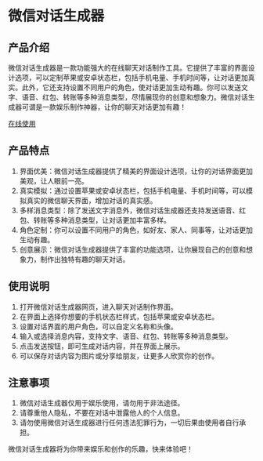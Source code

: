 # 微信对话生成器

## 产品介绍
微信对话生成器是一款功能强大的在线聊天对话制作工具。它提供了丰富的界面设计选项，可以定制苹果或安卓状态栏，包括手机电量、手机时间等，让对话更加真实。此外，它还支持设置不同用户的角色，使对话更加生动有趣。你可以发送文字、语音、红包、转账等多种消息类型，尽情展现你的创意和想象力。微信对话生成器可谓是一款娱乐制作神器，让你的聊天对话更加有趣！

[在线使用](https://jakellee.github.io/wxsclt/)

## 产品特点
1. 界面优美：微信对话生成器提供了精美的界面设计选项，让你的对话界面更加美观，让人眼前一亮。
2. 真实模拟：通过设置苹果或安卓状态栏，包括手机电量、手机时间等，可以模拟真实的微信聊天界面，增加对话的真实感。
3. 多样消息类型：除了发送文字消息外，微信对话生成器还支持发送语音、红包、转账等多种消息类型，让对话更加丰富多样。
4. 角色定制：你可以设置不同用户的角色，如好友、家人、同事等，让对话更加生动有趣。
5. 创意展示：微信对话生成器提供了丰富的功能选项，让你展现自己的创意和想象力，制作出独特有趣的聊天对话。

## 使用说明
1. 打开微信对话生成器网页，进入聊天对话制作界面。
2. 在界面上选择你想要的手机状态栏样式，包括苹果或安卓状态栏。
3. 设置对话界面的用户角色，可以自定义名称和头像。
4. 输入或选择消息内容，支持文字、语音、红包、转账等多种消息类型。
5. 点击发送按钮，即可生成对话内容，并在界面上展示。
6. 可以保存对话内容为图片或分享给朋友，让更多人欣赏你的创作。

## 注意事项
1. 微信对话生成器仅用于娱乐使用，请勿用于非法途径。
2. 请尊重他人隐私，不要在对话中泄露他人的个人信息。
3. 请勿使用微信对话生成器进行任何违法犯罪行为，一切后果由使用者自行承担。

微信对话生成器将为你带来娱乐和创作的乐趣，快来体验吧！
